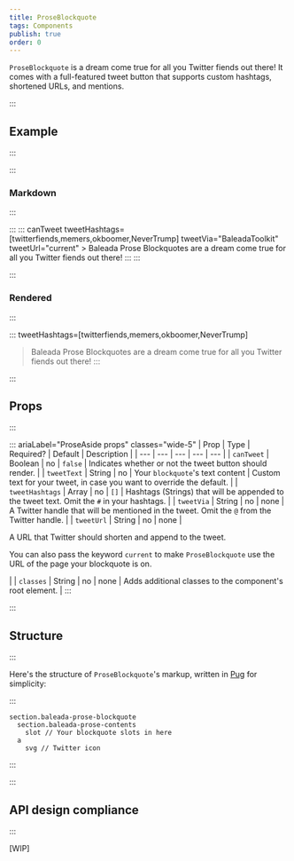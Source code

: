 ```yaml
---
title: ProseBlockquote
tags: Components
publish: true
order: 0
---
```


`ProseBlockquote` is a dream come true for all you Twitter fiends out there! It comes with a full-featured tweet button that supports custom hashtags, shortened URLs, and mentions.

:::
## Example
:::

:::
### Markdown
:::

:::
    ::: canTweet tweetHashtags=[twitterfiends,memers,okboomer,NeverTrump] tweetVia="BaleadaToolkit" tweetUrl="current"
    > Baleada Prose Blockquotes are a dream come true for all you Twitter fiends out there!
    :::
:::

:::
### Rendered
:::

::: tweetHashtags=[twitterfiends,memers,okboomer,NeverTrump]
> Baleada Prose Blockquotes are a dream come true for all you Twitter fiends out there!
:::


:::
## Props
:::

::: ariaLabel="ProseAside props" classes="wide-5"
| Prop | Type | Required? | Default | Description |
| --- | --- | --- | --- | --- |
| `canTweet` | Boolean | no | `false` | Indicates whether or not the tweet button should render. |
| `tweetText` | String | no | Your `blockquote`'s text content | Custom text for your tweet, in case you want to override the default. |
| `tweetHashtags` | Array | no | `[]` | Hashtags (Strings) that will be appended to the tweet text. Omit the `#` in your hashtags. |
| `tweetVia` | String | no | none | A Twitter handle that will be mentioned in the tweet. Omit the `@` from the Twitter handle. |
| `tweetUrl` | String | no | none | <p>A URL that Twitter should shorten and append to the tweet.</p><p>You can also pass the keyword `current` to make `ProseBlockquote` use the URL of the page your blockquote is on.</p> |
| `classes` | String | no | none | Adds additional classes to the component's root element. |
:::


:::
## Structure
:::

Here's the structure of `ProseBlockquote`'s markup, written in [Pug](https://github.com/pugjs/pug#syntax) for simplicity:

:::
```pug
section.baleada-prose-blockquote
  section.baleada-prose-contents
    slot // Your blockquote slots in here
  a
    svg // Twitter icon
```
:::



:::
## API design compliance
:::

[WIP]

<!-- ::: ariaLabel="A table showing ProseAside's API design compliance"  classes="wide-1 wide-3"
| Spec | Compliance status | Notes |
| --- | --- | --- |
::: -->
